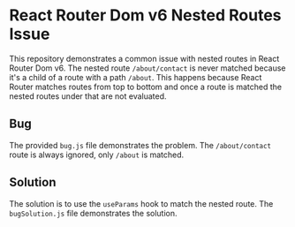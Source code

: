 # React Router Dom v6 Nested Routes Issue

This repository demonstrates a common issue with nested routes in React Router Dom v6.  The nested route `/about/contact` is never matched because it's a child of a route with a path `/about`.  This happens because React Router matches routes from top to bottom and once a route is matched the nested routes under that are not evaluated.

## Bug
The provided `bug.js` file demonstrates the problem. The `/about/contact` route is always ignored, only `/about` is matched.

## Solution
The solution is to use the `useParams` hook to match the nested route. The `bugSolution.js` file demonstrates the solution.